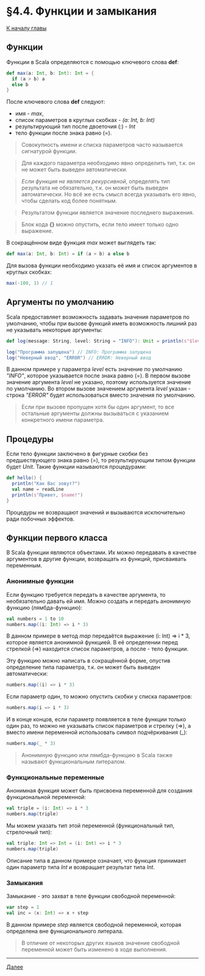 # §4.4. Функции и замыкания

[К началу главы](CHAPTER_4.md)

## Функции

Функции в Scala определяются с помощью ключевого слова **def**:

```scala
def max(a: Int, b: Int): Int = {
  if (a > b) a
  else b
}
```

После ключевого слова **def** следуют:
- имя - *max*,
- список параметров в круглых скобках - *(a: Int, b: Int)*
- результирующий тип после двоеточия (:) - *Int*
- тело функции после знака равно (=).

> Совокупность имени и списка параметров часто называется сигнатурой функции.

> Для каждого параметра необходимо явно определить тип, т.к. он не может быть выведен автоматически.

> _Если функция не является рекурсивной_, определять тип результата не обязательно, т.к. он может быть выведен автоматически. Но всё же есть смысл всегда указывать его явно, чтобы сделать код более понятным.

> Результатом функции является значение последнего выражения.

> Блок кода **{}** можно опустить, если тело имеет только одно выражение.

В сокращённом виде функция *max* может выглядеть так:

```scala
def max(a: Int, b: Int) = if (a > b) a else b
```

Для вызова функции необходимо указать её имя и список аргументов в круглых скобках:

```scala
max(-100, 1) // 1
```

## Аргументы по умолчанию

Scala предоставляет возможность задавать значения параметров по умолчанию, чтобы при вызове функций иметь возможность лишний раз не указывать некоторые аргументы:

```scala
def log(message: String, level: String = "INFO"): Unit = println(s"$level: $message")

log("Программа запущена") // INFO: Программа запущена
log("Неверный ввод", "ERROR") // ERROR: Неверный ввод
```

В данном примере у параметра *level* есть значение по умолчанию *"INFO"*, которое указывается после знака равно (=).
В первом вызове значение аргумента *level* не указано, поэтому используется значение по умолчанию.
Во втором вызове значением аргумента *level* указан - строка *"ERROR"* будет использоваться вместо значения по умолчанию.

> Если при вызове пропущен хотя бы один аргумент, то все остальные аргументы должны вызываться с указанием конкретного имени параметра.

## Процедуры

Если тело функции заключено в фигурные скобки без предшествующего знака равно (=), то результирующим типом функции будет *Unit*. Такие функции называются процедурами:

```scala
def hello() {
  println("Как Вас зовут?")
  val name = readLine
  println(s"Привет, $name!")
}
```

Процедуры не возвращают значений и вызываются исключительно ради побочных эффектов.

## Функции первого класса

В Scala функции являются объектами. Их можно передавать в качестве аргументов в другие функции, возвращать из функций, присваивать переменным.

### Анонимные функции

Если функцию требуется передать в качестве аргумента, то необязательно давать ей имя. Можно создать и передать анонимную функцию (лямбда-функцию):

```scala
val numbers = 1 to 10
numbers.map((i: Int) => i * 3)
```

В данном примере в метод *map* передаётся выражение (i: Int) => i * 3, которое является анонимной функцией.
В её определении перед стрелкой (=>) находится список параметров, а после - тело функции.

Эту функцию можно написать в сокращённой форме, опустив определение типа параметра, т.к. он может быть выведен автоматически:

```scala
numbers.map((i) => i * 3)
```

Если параметр один, то можно опустить скобки у списка параметров:

```scala
numbers.map(i => i * 3)
```

И в конце концов, если параметр появляется в теле функции только один раз, то можно не указывать список параметров и стрелку (=>),
а вместо имени переменной использовать символ подчёркивания (_):

```scala
numbers.map(_ * 3)
```

> Анонимную функцию или лямбда-функцию в Scala также называют функциональным литералом.

### Функциональные переменные

Анонимная функция может быть присвоена переменной для создания функциональной переменной:

```scala
val triple = (i: Int) => i * 3
numbers.map(triple)
```

Мы можем указать тип этой переменной (функциональный тип, стрелочный тип):

```scala
val triple: Int => Int = (i: Int) => i * 3
numbers.map(triple)
```

Описание типа в данном примере означает, что функция принимает один параметр типа *Int* и возвращает результат типа *Int*.

### Замыкания

Замыкание - это захват в теле функции свободной переменной:

```scala
var step = 1
val inc = (x: Int) => x + step
```

В данном примере *step* является свободной переменной, которая определена вне функционального литерала.

> В отличие от некоторых других языков значение свободной переменной может быть изменено в ходе выполнения.

---
[Далее](SECTION_4_05.md)
